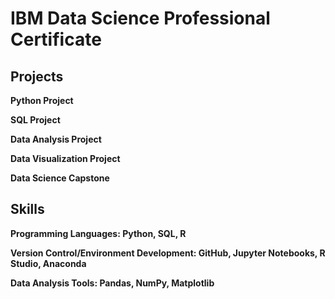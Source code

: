 # IBM Data Science Professional Certificate #

## Projects ##
**Python Project**

**SQL Project**

**Data Analysis Project**

**Data Visualization Project**

**Data Science Capstone**

## Skills ##
**Programming Languages: Python, SQL, R**

**Version Control/Environment Development: GitHub, Jupyter Notebooks, R Studio, Anaconda**

**Data Analysis Tools: Pandas, NumPy, Matplotlib**
